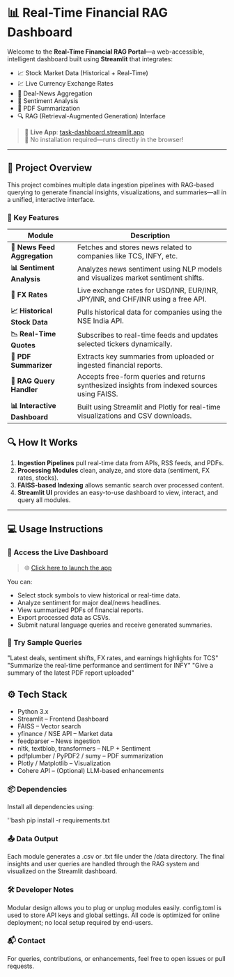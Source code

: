 # 📊 Real-Time Financial RAG Dashboard

Welcome to the **Real-Time Financial RAG Portal**—a web-accessible, intelligent dashboard built using **Streamlit** that integrates:
- 📈 Stock Market Data (Historical + Real-Time)
- 💹 Live Currency Exchange Rates
- 📰 Deal-News Aggregation
- 🧠 Sentiment Analysis
- 📄 PDF Summarization
- 🔍 RAG (Retrieval-Augmented Generation) Interface

> 🔗 **Live App**: [task-dashboard.streamlit.app](https://task-dashboard.streamlit.app)  
> 🚀 No installation required—runs directly in the browser!

---

## 📌 Project Overview

This project combines multiple data ingestion pipelines with RAG-based querying to generate financial insights, visualizations, and summaries—all in a unified, interactive interface.

### 🎯 Key Features

| Module              | Description |
|---------------------|-------------|
| **📜 News Feed Aggregation** | Fetches and stores news related to companies like TCS, INFY, etc. |
| **📊 Sentiment Analysis** | Analyzes news sentiment using NLP models and visualizes market sentiment shifts. |
| **💸 FX Rates** | Live exchange rates for USD/INR, EUR/INR, JPY/INR, and CHF/INR using a free API. |
| **📈 Historical Stock Data** | Pulls historical data for companies using the NSE India API. |
| **📉 Real-Time Quotes** | Subscribes to real-time feeds and updates selected tickers dynamically. |
| **📄 PDF Summarizer** | Extracts key summaries from uploaded or ingested financial reports. |
| **🧠 RAG Query Handler** | Accepts free-form queries and returns synthesized insights from indexed sources using FAISS. |
| **📊 Interactive Dashboard** | Built using Streamlit and Plotly for real-time visualizations and CSV downloads. |


## 🔍 How It Works

1. **Ingestion Pipelines** pull real-time data from APIs, RSS feeds, and PDFs.
2. **Processing Modules** clean, analyze, and store data (sentiment, FX rates, stocks).
3. **FAISS-based Indexing** allows semantic search over processed content.
4. **Streamlit UI** provides an easy-to-use dashboard to view, interact, and query all modules.

---

## 💻 Usage Instructions

### 🔗 Access the Live Dashboard

> 🌐 [Click here to launch the app](https://task-dashboard.streamlit.app)

You can:
- Select stock symbols to view historical or real-time data.
- Analyze sentiment for major deal/news headlines.
- View summarized PDFs of financial reports.
- Export processed data as CSVs.
- Submit natural language queries and receive generated summaries.

### 🧪 Try Sample Queries

"Latest deals, sentiment shifts, FX rates, and earnings highlights for TCS"
"Summarize the real-time performance and sentiment for INFY"
"Give a summary of the latest PDF report uploaded"
## ⚙️ Tech Stack

 - Python 3.x
 - Streamlit – Frontend Dashboard
 - FAISS – Vector search
 - yfinance / NSE API – Market data
 - feedparser – News ingestion
 - nltk, textblob, transformers – NLP + Sentiment
 - pdfplumber / PyPDF2 / sumy – PDF summarization
 - Plotly / Matplotlib – Visualization
 - Cohere API – (Optional) LLM-based enhancements

### 📦 Dependencies
Install all dependencies using:

''bash
pip install -r requirements.txt

### 📤 Data Output
Each module generates a .csv or .txt file under the /data directory. The final insights and user queries are handled through the RAG system and visualized on the Streamlit dashboard.

### 🛠️ Developer Notes
Modular design allows you to plug or unplug modules easily.
config.toml is used to store API keys and global settings.
All code is optimized for online deployment; no local setup required by end-users.

### 📬 Contact
For queries, contributions, or enhancements, feel free to open issues or pull requests.

